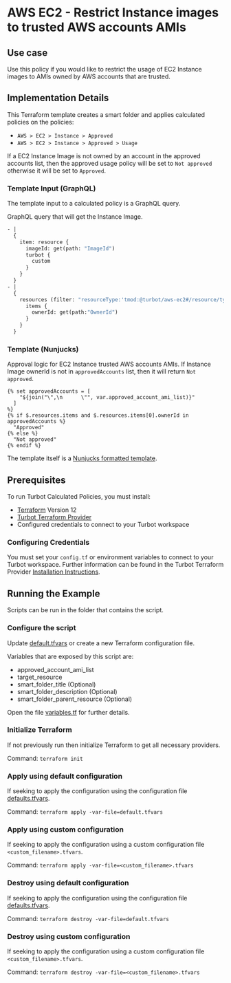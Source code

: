 # AWS EC2 - Restrict Instance images to trusted AWS accounts AMIs

## Use case

Use this policy if you would like to restrict the usage of EC2 Instance images to AMIs owned by AWS accounts that are trusted.

## Implementation Details

This Terraform template creates a smart folder and applies calculated policies on the policies:

- `AWS > EC2 > Instance > Approved`
- `AWS > EC2 > Instance > Approved > Usage`

If a EC2 Instance Image is not owned by an account in the approved accounts list, then the approved usage
policy will be set to `Not approved` otherwise it will be set to `Approved`.

### Template Input (GraphQL)

The template input to a calculated policy is a GraphQL query.

GraphQL query that will get the Instance Image.

```graphql
- |
  {
    item: resource {
      imageId: get(path: "ImageId")
      turbot {
        custom
      }
    }
  }
- |
  {
    resources (filter: "resourceType:'tmod:@turbot/aws-ec2#/resource/types/Ami' $.ImageId:'{{$.item.imageId}}'") {
      items {
        ownerId: get(path:"OwnerId")
      }
    }
  }
```

### Template (Nunjucks)

Approval logic for EC2 Instance trusted AWS accounts AMIs.
If Instance Image ownerId is not in `approvedAccounts` list, then it will return `Not approved`.

```nunjucks
{% set approvedAccounts = [
    "${join("\",\n      \"", var.approved_account_ami_list)}"
  ]
%}
{% if $.resources.items and $.resources.items[0].ownerId in approvedAccounts %}
  "Approved"
{% else %}
  "Not approved"
{% endif %}
```

The template itself is a [Nunjucks formatted template](https://mozilla.github.io/nunjucks/templating.html).

## Prerequisites

To run Turbot Calculated Policies, you must install:

- [Terraform](https://www.terraform.io) Version 12
- [Turbot Terraform Provider](https://turbot.com/v5/docs/reference/terraform/provider)
- Configured credentials to connect to your Turbot workspace

### Configuring Credentials

You must set your `config.tf` or environment variables to connect to your Turbot workspace.
Further information can be found in the Turbot Terraform Provider [Installation Instructions](https://turbot.com/v5/docs/reference/terraform/provider).

## Running the Example

Scripts can be run in the folder that contains the script.

### Configure the script

Update [default.tfvars](default.tfvars) or create a new Terraform configuration file.

Variables that are exposed by this script are:

- approved_account_ami_list
- target_resource
- smart_folder_title (Optional)
- smart_folder_description (Optional)
- smart_folder_parent_resource (Optional)

Open the file [variables.tf](variables.tf) for further details.

### Initialize Terraform

If not previously run then initialize Terraform to get all necessary providers.

Command: `terraform init`

### Apply using default configuration

If seeking to apply the configuration using the configuration file [defaults.tfvars](defaults.tfvars).

Command: `terraform apply -var-file=default.tfvars`

### Apply using custom configuration

If seeking to apply the configuration using a custom configuration file `<custom_filename>.tfvars`.

Command: `terraform apply -var-file=<custom_filename>.tfvars`

### Destroy using default configuration

If seeking to apply the configuration using the configuration file [defaults.tfvars](defaults.tfvars).

Command: `terraform destroy -var-file=default.tfvars`

### Destroy using custom configuration

If seeking to apply the configuration using a custom configuration file `<custom_filename>.tfvars`.

Command: `terraform destroy -var-file=<custom_filename>.tfvars`
